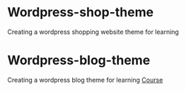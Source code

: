 # Wordpress-shop-theme
Creating a wordpress shopping website theme for learning

# Wordpress-blog-theme
Creating a wordpress blog theme for learning [Course](https://www.udemy.com/course/wordpress-tema-yapimi/)
